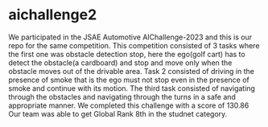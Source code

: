 # aichallenge2
We participated in the JSAE Automotive AIChallenge-2023 and this is our repo for the same competition. 
This competition consisted of 3 tasks where the first one was obstacle detection stop, here the ego(golf cart) has to detect the obstacle(a cardboard) and stop and move only when the obstacle moves out of the drivable area. 
Task 2 consisted of driving in the presence of smoke that is the ego must not stop even in the presence of smoke and continue with its motion.
The third task consisted of navigating through the obstacles and navigating through the turns in a safe and appropriate manner. We completed this challenge with a score of 130.86
Our team was able to get Global Rank 8th in the studnet category.
